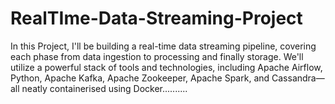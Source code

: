 # RealTIme-Data-Streaming-Project
In this Project, I'll be building a real-time data streaming pipeline, covering each phase from data ingestion to processing and finally storage. We'll utilize a powerful stack of tools and technologies, including Apache Airflow, Python, Apache Kafka, Apache Zookeeper, Apache Spark, and Cassandra—all neatly containerised using Docker..........
